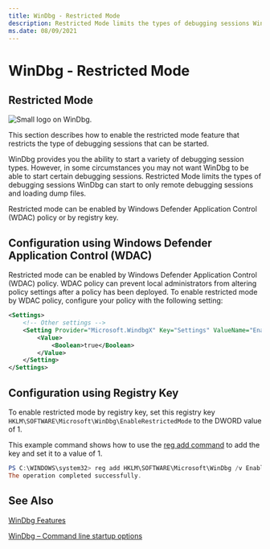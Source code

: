 ```yaml
---
title: WinDbg - Restricted Mode
description: Restricted Mode limits the types of debugging sessions WinDbg can start to remote debugging sessions and dump files only. 
ms.date: 08/09/2021
---
```


# WinDbg - Restricted Mode

## Restricted Mode

![Small logo on WinDbg.](images/windbgx-preview-logo.png)

This section describes how to enable the restricted mode feature that restricts the type of debugging sessions that can be started.  

WinDbg provides you the ability to start a variety of debugging session types. However, in some circumstances you may not want WinDbg to be able to start certain debugging sessions. Restricted Mode limits the types of debugging sessions WinDbg can start to only remote debugging sessions and loading dump files. 

Restricted mode can be enabled by Windows Defender Application Control (WDAC) policy or by registry key.

## Configuration using Windows Defender Application Control (WDAC)
 
Restricted mode can be enabled by Windows Defender Application Control (WDAC) policy. WDAC policy can prevent local administrators from altering policy settings after a policy has been deployed. To enable restricted mode by WDAC policy, configure your policy with the following setting:

```xml
<Settings>
    <!-- Other settings -->
    <Setting Provider="Microsoft.WindbgX" Key="Settings" ValueName="EnableRestrictedMode">
        <Value>
            <Boolean>true</Boolean>
        </Value>
    </Setting>
</Settings>
```

##  Configuration using Registry Key

To enable restricted mode by registry key, set this registry key `HKLM\SOFTWARE\Microsoft\WinDbg\EnableRestrictedMode` to the DWORD value of 1.

This example command shows how to use the [reg add command](/windows-server/administration/windows-commands/reg-add) to add the key and set it to a value of 1.

```powershell
PS C:\WINDOWS\system32> reg add HKLM\SOFTWARE\Microsoft\WinDbg /v EnableRestrictedMode /t REG_DWORD /d 1
The operation completed successfully.
```

## See Also

[WinDbg Features](debugging-using-windbg-preview.md)

[WinDbg – Command line startup options](windbg-command-line-preview.md)
